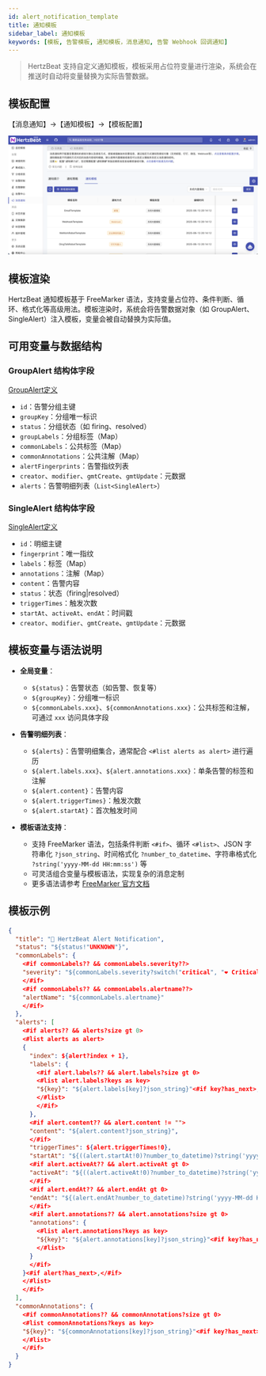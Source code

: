 ```yaml
---
id: alert_notification_template
title: 通知模板
sidebar_label: 通知模板
keywords: [模板, 告警模板, 通知模板，消息通知, 告警 Webhook 回调通知]
---
```


> HertzBeat 支持自定义通知模板，模板采用占位符变量进行渲染，系统会在推送时自动将变量替换为实际告警数据。

## 模板配置

【消息通知】->【通知模板】->【模板配置】

![模板管理](/img/docs/help/alert-notification-template-1.png)

## 模板渲染

HertzBeat 通知模板基于 FreeMarker 语法，支持变量占位符、条件判断、循环、格式化等高级用法。模板渲染时，系统会将告警数据对象（如 GroupAlert、SingleAlert）注入模板，变量会被自动替换为实际值。

## 可用变量与数据结构

### GroupAlert 结构体字段

[GroupAlert定义](https://github.com/apache/hertzbeat/blob/master/hertzbeat-common/src/main/java/org/apache/hertzbeat/common/entity/alerter/GroupAlert.java)

- `id`：告警分组主键
- `groupKey`：分组唯一标识
- `status`：分组状态（如 firing、resolved）
- `groupLabels`：分组标签（Map）
- `commonLabels`：公共标签（Map）
- `commonAnnotations`：公共注解（Map）
- `alertFingerprints`：告警指纹列表
- `creator`、`modifier`、`gmtCreate`、`gmtUpdate`：元数据
- `alerts`：告警明细列表（`List<SingleAlert>`）

### SingleAlert 结构体字段

[SingleAlert定义](https://github.com/apache/hertzbeat/blob/master/hertzbeat-common/src/main/java/org/apache/hertzbeat/common/entity/alerter/SingleAlert.java)

- `id`：明细主键
- `fingerprint`：唯一指纹
- `labels`：标签（Map）
- `annotations`：注解（Map）
- `content`：告警内容
- `status`：状态（firing|resolved）
- `triggerTimes`：触发次数
- `startAt`、`activeAt`、`endAt`：时间戳
- `creator`、`modifier`、`gmtCreate`、`gmtUpdate`：元数据

## 模板变量与语法说明

- **全局变量**：
  - `${status}`：告警状态（如告警、恢复等）
  - `${groupKey}`：分组唯一标识
  - `${commonLabels.xxx}`、`${commonAnnotations.xxx}`：公共标签和注解，可通过 `xxx` 访问具体字段

- **告警明细列表**：
  - `${alerts}`：告警明细集合，通常配合 `<#list alerts as alert>` 进行遍历
  - `${alert.labels.xxx}`、`${alert.annotations.xxx}`：单条告警的标签和注解
  - `${alert.content}`：告警内容
  - `${alert.triggerTimes}`：触发次数
  - `${alert.startAt}`：首次触发时间

- **模板语法支持**：
  - 支持 FreeMarker 语法，包括条件判断 `<#if>`、循环 `<#list>`、JSON 字符串化 `?json_string`、时间格式化 `?number_to_datetime`、字符串格式化 `?string('yyyy-MM-dd HH:mm:ss')` 等
  - 可灵活组合变量与模板语法，实现复杂的消息定制
  - 更多语法请参考 [FreeMarker 官方文档](https://freemarker.apache.org/)

## 模板示例

```json
{
  "title": "🔔 HertzBeat Alert Notification",
  "status": "${status!"UNKNOWN"}",
  "commonLabels": {
    <#if commonLabels?? && commonLabels.severity??>
    "severity": "${commonLabels.severity?switch("critical", "❤️ Critical", "warning", "💛 Warning", "info", "💚 Info", "Unknown")}"<#if commonLabels.alertname??>,</#if>
    </#if>
    <#if commonLabels?? && commonLabels.alertname??>
    "alertName": "${commonLabels.alertname}"
    </#if>
  },
  "alerts": [
    <#if alerts?? && alerts?size gt 0>
    <#list alerts as alert>
    {
      "index": ${alert?index + 1},
      "labels": {
        <#if alert.labels?? && alert.labels?size gt 0>
        <#list alert.labels?keys as key>
        "${key}": "${alert.labels[key]?json_string}"<#if key?has_next>,</#if>
        </#list>
        </#if>
      },
      <#if alert.content?? && alert.content != "">
      "content": "${alert.content?json_string}",
      </#if>
      "triggerTimes": ${alert.triggerTimes!0},
      "startAt": "${((alert.startAt!0)?number_to_datetime)?string('yyyy-MM-dd HH:mm:ss')}",
      <#if alert.activeAt?? && alert.activeAt gt 0>
      "activeAt": "${((alert.activeAt!0)?number_to_datetime)?string('yyyy-MM-dd HH:mm:ss')}",
      </#if>
      <#if alert.endAt?? && alert.endAt gt 0>
      "endAt": "${(alert.endAt?number_to_datetime)?string('yyyy-MM-dd HH:mm:ss')}"<#if alert.annotations?? && alert.annotations?size gt 0>,</#if>
      </#if>
      <#if alert.annotations?? && alert.annotations?size gt 0>
      "annotations": {
        <#list alert.annotations?keys as key>
        "${key}": "${alert.annotations[key]?json_string}"<#if key?has_next>,</#if>
        </#list>
      }
      </#if>
    }<#if alert?has_next>,</#if>
    </#list>
    </#if>
  ],
  "commonAnnotations": {
    <#if commonAnnotations?? && commonAnnotations?size gt 0>
    <#list commonAnnotations?keys as key>
    "${key}": "${commonAnnotations[key]?json_string}"<#if key?has_next>,</#if>
    </#list>
    </#if>
  }
}
